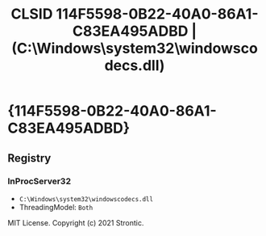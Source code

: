 ﻿---
title: "CLSID 114F5598-0B22-40A0-86A1-C83EA495ADBD | (C:\\Windows\\system32\\windowscodecs.dll)"
excerpt: What is COM-Object CLSID 114F5598-0B22-40A0-86A1-C83EA495ADBD?
---

# {114F5598-0B22-40A0-86A1-C83EA495ADBD}


## Registry


### InProcServer32

* `C:\Windows\system32\windowscodecs.dll`
* ThreadingModel: `Both`

MIT License. Copyright (c) 2021 Strontic.


